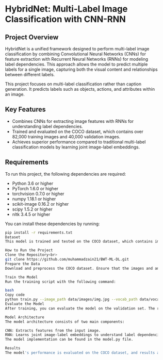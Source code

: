 # HybridNet: Multi-Label Image Classification with CNN-RNN

## Project Overview
HybridNet is a unified framework designed to perform multi-label image classification by combining Convolutional Neural Networks (CNNs) for feature extraction with Recurrent Neural Networks (RNNs) for modeling label dependencies. This approach allows the model to predict multiple labels for a single image, capturing both the visual content and relationships between different labels.

This project focuses on multi-label classification rather than caption generation. It predicts labels such as objects, actions, and attributes within an image.

## Key Features
- Combines CNNs for extracting image features with RNNs for understanding label dependencies.
- Trained and evaluated on the COCO dataset, which contains over 82,000 training images and 40,000 validation images.
- Achieves superior performance compared to traditional multi-label classification models by learning joint image-label embeddings.

## Requirements
To run this project, the following dependencies are required:

- Python 3.6 or higher
- PyTorch 1.6.0 or higher
- torchvision 0.7.0 or higher
- numpy 1.18.1 or higher
- scikit-image 0.16.2 or higher
- scipy 1.5.2 or higher
- nltk 3.4.5 or higher

You can install these dependencies by running:

```bash
pip install -r requirements.txt
Dataset
This model is trained and tested on the COCO dataset, which contains images annotated with multiple labels across 80 categories. You can download the dataset from the official COCO dataset website.

How to Run the Project
Clone the Repository<br>
git clone https://github.com/muhammadzain21/BWT-ML-DL.git
Prepare the Data
Download and preprocess the COCO dataset. Ensure that the images and annotations are stored in the data/images/ and data/annotations/ directories, respectively.

Train the Model
Run the training script with the following command:

bash
Copy code
python train.py --image_path data/images/img.jpg --vocab_path data/vocab.pkl --batch_size 256 --learning_rate 0.001 --num_epochs 10 --num_workers 4
Evaluate the Model
After training, you can evaluate the model on the validation set. The results will be printed to the console and saved to a log file for further analysis.

Model Architecture
The model architecture consists of two main components:

CNN: Extracts features from the input image.
RNN: Learns joint image-label embeddings to understand label dependencies and image-label relevance.
The model implementation can be found in the model.py file.

Results
The model's performance is evaluated on the COCO dataset, and results are printed to the console. The results include metrics such as accuracy, precision, and recall for the multi-label classification task.
